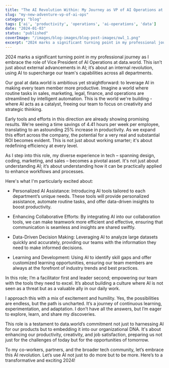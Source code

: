 ```yaml
---
title: "The AI Revolution Within: My Journey as VP of AI Operations at data.world"
slug: "my-new-adventure-vp-of-ai-ops"
category: "blog"
tags: ['ai', 'productivity', 'operations', 'ai-operations', 'data']
date: "2024-01-03"
status: "published"
coverImage: "/images/blog-images/blog-post-images/owl_1.png"
excerpt: "2024 marks a significant turning point in my professional journey as I embrace the role of Vice President of AI Operations at data.world. This isn’t just about external advancements in AI; it’s abo..."
---
```


2024 marks a significant turning point in my professional journey as I embrace the role of Vice President of AI Operations at data.world. This isn’t just about external advancements in AI; it’s about an internal revolution, using AI to supercharge our team's capabilities across all departments.

Our goal at data.world is ambitious yet straightforward: to leverage AI in making every team member more productive. Imagine a world where routine tasks in sales, marketing, legal, finance, and operations are streamlined by intelligent automation. This is the world we're building - where AI acts as a catalyst, freeing our team to focus on creativity and strategic thinking.

Early tools and efforts in this direction are already showing promising results. We're seeing a time savings of 4.41 hours per week per employee, translating to an astounding 25% increase in productivity. As we expand this effort across the company, the potential for a very real and substantial ROI becomes evident. This is not just about working smarter; it's about redefining efficiency at every level.

As I step into this role, my diverse experience in tech – spanning design, coding, marketing, and sales – becomes a pivotal asset. It's not just about understanding AI; it’s about understanding how it can be practically applied to enhance workflows and processes.

Here's what I'm particularly excited about:

- Personalized AI Assistance: Introducing AI tools tailored to each department’s unique needs. These tools will provide personalized assistance, automate routine tasks, and offer data-driven insights to boost productivity.


- Enhancing Collaborative Efforts: By integrating AI into our collaboration tools, we can make teamwork more efficient and effective, ensuring that communication is seamless and insights are shared swiftly.


- Data-Driven Decision Making: Leveraging AI to analyze large datasets quickly and accurately, providing our teams with the information they need to make informed decisions.


- Learning and Development: Using AI to identify skill gaps and offer customized learning opportunities, ensuring our team members are always at the forefront of industry trends and best practices.



In this role; I’m a facilitator first and leader second; empowering our team with the tools they need to excel. It’s about building a culture where AI is not seen as a threat but as a valuable ally in our daily work.

I approach this with a mix of excitement and humility. Yes, the possibilities are endless, but the path is uncharted. It’s a journey of continuous learning, experimentation, and adaptation. I don't have all the answers, but I’m eager to explore, learn, and share my discoveries.

This role is a testament to data.world’s commitment not just to harnessing AI for our products but to embedding it into our organizational DNA. It's about enhancing our productivity, creativity, and job satisfaction, preparing us not just for the challenges of today but for the opportunities of tomorrow.

To my co-workers, partners, and the broader tech community, let’s embrace this AI revolution. Let’s use AI not just to do more but to be more. Here’s to a transformative and exciting 2024!

